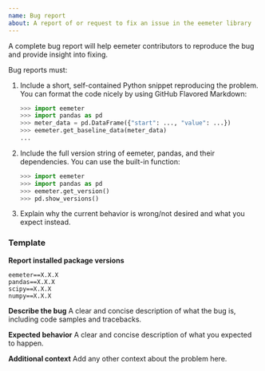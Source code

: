 ```yaml
---
name: Bug report
about: A report of or request to fix an issue in the eemeter library
---
```


A complete bug report will help eemeter contributors to reproduce the bug and provide
insight into fixing.

Bug reports must:

1. Include a short, self-contained Python snippet reproducing the problem. You can
  format the code nicely by using GitHub Flavored Markdown:

    ```python
    >>> import eemeter
    >>> import pandas as pd
    >>> meter_data = pd.DataFrame({"start": ..., "value": ...})
    >>> eemeter.get_baseline_data(meter_data)
    ...
    ```

2. Include the full version string of eemeter, pandas, and their dependencies. You can
  use the built-in function:

    ```python
    >>> import eemeter
    >>> import pandas as pd
    >>> eemeter.get_version()
    >>> pd.show_versions()
    ```
3. Explain why the current behavior is wrong/not desired and what you expect instead.


### Template

**Report installed package versions**
```
eemeter==X.X.X
pandas==X.X.X
scipy==X.X.X
numpy==X.X.X
```

**Describe the bug**
A clear and concise description of what the bug is, including code samples and
tracebacks.

**Expected behavior**
A clear and concise description of what you expected to happen.

**Additional context**
Add any other context about the problem here.
